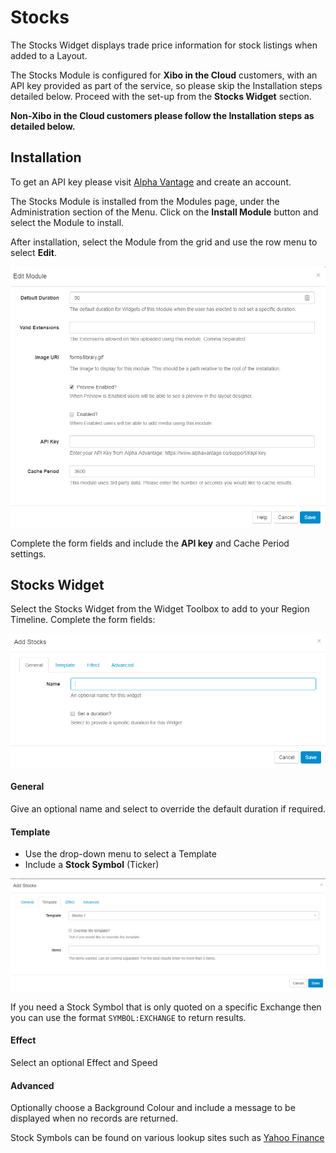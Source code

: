 <!--toc=widgets-->
# Stocks

The Stocks Widget displays trade price information for stock listings when added to a Layout.

<nonwhite>
<cloud>

The Stocks Module is configured for **Xibo in the Cloud** customers, with an API key provided as part of the service, so please skip the Installation steps detailed below. Proceed with the set-up from the **Stocks Widget** section.
</cloud>

**Non-Xibo in the Cloud customers please follow the Installation steps as detailed below.**

</nonwhite>

## Installation 

To get an API key please visit [Alpha Vantage](https://www.alphavantage.co/support/#api-key)  and create an account.

The Stocks Module is installed from the Modules page, under the Administration section of the Menu. Click on the **Install Module** button and select the Module to install.

After installation,  select the Module from the grid and use the row menu to select **Edit**.

![Edit Stocks](img/media_Stocks_edit.png)

Complete the form fields and include the **API key** and Cache Period settings.



## Stocks Widget

Select the Stocks Widget from the Widget Toolbox to add to your Region Timeline.  Complete the form fields:

![Add Stocks](img/media_stocks_add.png)

#### **General**

Give an optional name and select to override the default duration if required.

#### **Template**

- Use the drop-down menu to select a Template
- Include a **Stock Symbol** (Ticker) 

![Stocks Template](img/media_stocks_template.png)

<tip>

If you need a Stock Symbol that is only quoted on a specific Exchange then you can use the format `SYMBOL:EXCHANGE` to return results. 

</tip>

#### **Effect**

Select an optional Effect and Speed

#### **Advanced**

Optionally choose a Background Colour and include a message to be displayed when no records are returned. 

<tip>

Stock Symbols can be found on various lookup sites such as [Yahoo Finance](https://finance.yahoo.com/)

</tip>